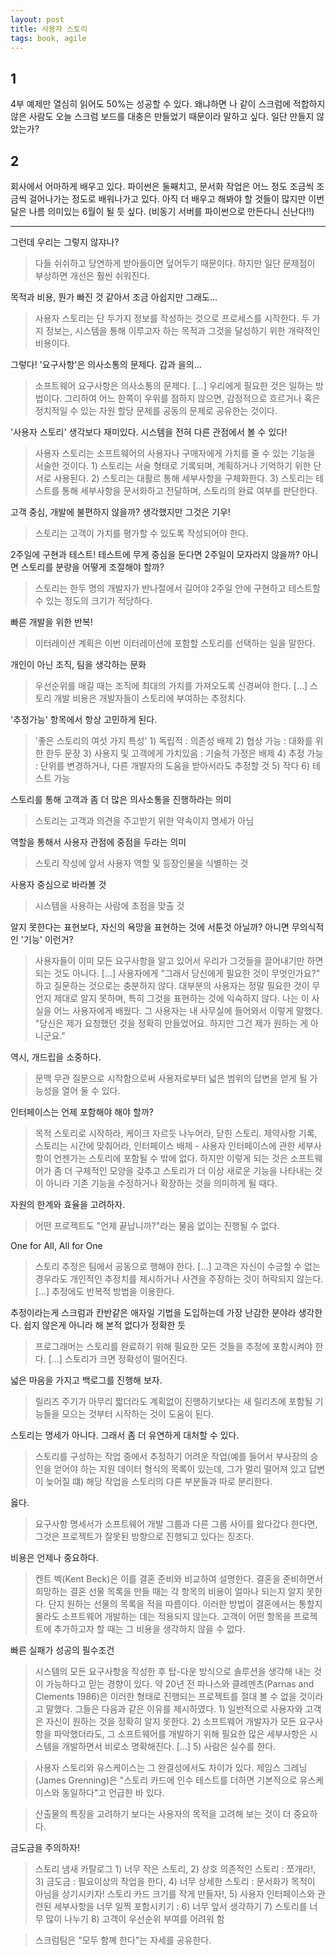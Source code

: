 ```yaml
---
layout: post
title: 사용자 스토리
tags: book, agile
---
```


## 1
4부 예제만 열심히 읽어도 50%는 성공할 수 있다. 왜냐하면 나 같이 스크럼에 적합하지 않은 사람도 오늘 스크럼 보드를 대충은 만들었기 때문이라 말하고 싶다. 일단 만들지 않았는가? 

## 2
회사에서 어마하게 배우고 있다. 파이썬은 둘째치고, 문서화 작업은 어느 정도 조금씩 조금씩 걸어나가는 정도로 배워나가고 있다. 아직 더 배우고 해봐야 할 것들이 많지만 이번달은 나름 의미있는 6월이 될 듯 싶다. (비동기 서버를 파이썬으로 만든다니 신난다!!)

---

그런데 우리는 그렇지 않쟈나?
> 다들 쉬쉬하고 당연하게 받아들이면 덮어두기 때문이다. 하지만 일단 문제점이 부상하면 개선은 훨씬 쉬워진다.

목적과 비용, 뭔가 빠진 것 같아서 조금 아쉽지만 그래도...
> 사용자 스토리는 단 두가지 정보를 작성하는 것으로 프로세스를 시작한다. 두 가지 정보는, 시스템을 통해 이루고자 하는 목적과 그것을 달성하기 위한 개략적인 비용이다.

그렇다! '요구사항'은 의사소통의 문제다. 갑과 을의...
> 소프트웨어 요구사항은 의사소통의 문제다. [...] 우리에게 필요한 것은 일하는 방법이다. 그리하여 어느 한쪽이 우위를 점하지 않으면, 감정적으로 흐르거나 혹은 정치적일 수 있는 자원 할당 문제를 공동의 문제로 공유한는 것이다.

'사용자 스토리' 생각보다 재미있다. 시스템을 전혀 다른 관점에서 볼 수 있다!
> 사용자 스토리는 소프트웨어의 사용자나 구매자에게 가치를 줄 수 있는 기능을 서술한 것이다. 1) 스토리는 서술 형태로 기록되며, 계획하거나 기억하기 위한 단서로 사용된다. 2) 스토리는 대활르 통해 세부사항을 구체화한다. 3) 스토리는 테스트를 통해 세부사항을 문서화하고 전달하며, 스토리의 완료 여부를 판단한다.

고객 중심, 개발에 불편하지 않을까? 생각했지만 그것은 기우!
> 스토리는 고객이 가치를 평가할 수 있도록 작성되어야 한다.

2주일에 구현과 테스트! 테스트에 무게 중심을 둔다면 2주일이 모자라지 않을까? 아니면 스토리를 분량을 어떻게 조절해야 할까?
> 스토리는 한두 명의 개발자가 반나절에서 길어야 2주일 안에 구현하고 테스트할 수 있는 정도의 크기가 적당하다.

빠른 개발을 위한 반복!
> 이터레이션 계획은 이번 이터레이션에 포함할 스토리를 선택하는 일을 말한다.

개인이 아닌 조직, 팀을 생각하는 문화
> 우선순위를 매길 때는 조직에 최대의 가치를 가져오도록 신경써야 한다. [...] 스토리 개발 비용은 개발자들이 스토리에 부여하는 추정치다.  


'추정가능' 항목에서 항상 고민하게 된다.
> '좋은 스토리의 여섯 가지 특성' 1) 독립적 : 의존성 배제  2) 협상 가능 : 대화를 위한 한두 문장 3) 사용지 및 고객에게 가치있음 : 기술적 가정은 배제 4) 추정 가능 : 단위를 변경하거나, 다른 개발자의 도움을 받아서라도 추정할 것 5) 작다 6) 테스트 가능

스토리를 통해 고객과 좀 더 많은 의사소통을 진행하라는 의미
> 스토리는 고객과 의견을 주고받기 위한 약속이지 명세가 아님

역할을 통해서 사용자 관점에 중점을 두라는 의미
> 스토리 작성에 앞서 사용자 역할 및 등장인물을 식별하는 것

사용자 중심으로 바라볼 것
> 시스템을 사용하는 사람에 초점을 맞출 것

알지 못한다는 표현보다, 자신의 욕망을 표현하는 것에 서툰것 아닐까? 아니면 무의식적인 '기능' 이런거?
> 사용자들이 이미 모든 요구사항을 알고 있어서 우리가 그것들을 끌어내기만 하면 되는 것도 아니다. [...] 사용자에게 "그래서 당신에게 필요한 것이 무엇인가요?" 하고 질문하는 것으로는 충분하지 않다. 대부분의 사용자는 정말 필요한 것이 무언지 제대로 알지 못하며, 특히 그것을 표현하는 것에 익숙하지 않다. 나는 이 사실을 어느 사용자에게 배웠다. 그 사용자는 내 사무실에 들어와서 이렇게 말했다. "당신은 제가 요청했던 것을 정확히 만들었어요. 하지만 그건 제가 원하는 게 아니군요."

역시, 개드립을 소중하다.
> 문맥 무관 질문으로 시작함으로써 사용자로부터 넓은 범위의 답변을 얻게 될 가능성을 열어 둘 수 있다.

인터페이스는 언제 포함해야 해야 할까?
> 목적 스토리로 시작하라, 케이크 자르듯 나누어라, 닫힌 스토리. 제약사항 기록, 스토리는 시간에 맞춰어라, 인터페이스 배제 - 사용자 인터페이스에 관한 세부사항이 언젠가는 스토리에 포함될 수 밖에 없다. 하지만 이렇게 되는 것은 소프트웨어가 좀 더 구체적인 모양을 갖추고 스토리가 더 이상 새로운 기능을 나타내는 것이 아니라 기존 기능을 수정하거나 확장하는 것을 의미하게 될 때다.


자원의 한계와 효율을 고려하자.
> 어떤 프로젝트도 "언제 끝납니까?"라는 물음 없이는 진행될 수 없다.
 
 One for All, All for One
> 스토리 추정은 팀에서 공동으로 행해야 한다. [...] 고객은 자신이 수긍할 수 없는 경우라도 개인적인 추정치를 제시하거나 사견을 주장하는 것이 허락되지 않는다. [...] 추정에도 반복적 방법을 이용한다.

추정이라는게 스크럼과 칸반같은 애자일 기법을 도입하는데 가장 난감한 분야라 생각한다. 쉽지 않은게 아니라 해 본적 없다가 정확한 듯
> 프로그래머는 스토리를 완료하기 위해 필요한 모든 것들을 추정에 포함시켜야 한다. [...] 스토리가 크면 정확성이 떨어진다.

넓은 마음을 가지고 백로그를 진행해 보자.
> 릴리즈 주기가 아무리 짧더라도 계획없이 진행하기보다는 새 릴리즈에 포함될 기능들을 모으는 것부터 시작하는 것이 도움이 된다.

스토리는 명세가 아니다. 그래서 좀 더 유연하게 대처할 수 있다.
> 스토리를 구성하는 작업 중에서 추정하기 어려운 작업(예를 들어서 부사장의 승인을 얻어야 하는 지원 데이터 형식의 목록이 있는데, 그가 멀리 떨어져 있고 답변이 늦어질 떄) 해당 작업을 스토리의 다른 부분들과 따로 분리한다.

옳다.
> 요구사항 명세서가 소프트웨어 개발 그룹과 다른 그룹 사이를 왔다갔다 한다면, 그것은 프로젝트가 잘못된 방향으로 진행되고 있다는 징조다.
 
비용은 언제나 중요하다.
> 켄트 벡(Kent Beck)은 이를 결혼 준비와 비교하여 설명한다. 결혼을 준비하면서 희망하는 결혼 선물 목록을 만들 때는 각 항목의 비용이 얼마나 되는지 알지 못한다. 단지 원하는 선물의 목록을 적을 따름이다. 이러한 방법이 결혼에서는 통할지 몰라도 소프트웨어 개발하는 데는 적용되지 않는다. 고객이 어떤 항목을 프로젝트에 추가하고자 할 때는 그 비용을 생각하지 않을 수 없다.
 
빠른 실패가 성공의 필수조건
> 시스템의 모든 요구사항을 작성한 후 탑-다운 방식으로 솔루션을 생각해 내는 것이 가능하다고 믿는 경향이 있다. 약 20년 전 파나스와 클레멘츠(Parnas and Clements 1986)은 이러한 형태로 진행되는 프로젝트를 절대 볼 수 없을 것이라고 말했다. 그들은 다음과 같은 이유를 제시하였다. 1) 일반적으로 사용자와 고객은 자신이 원하는 것을 정확히 알지 못한다. 2) 소프트웨어 개발자가 모든 요구사항을 파악했더라도, 그 소프트웨어를 개발하기 위해 필요한 많은 세부사항은 시스템을 개발하면서 비로소 명확해진다. [...] 5) 사람은 실수를 한다.


> 사용자 스토리와 유스케이스는 그 완결성에서도 차이가 있다. 제임스 그레닝(James Grenning)은 "스토리 카드에 인수 테스트를 더하면 기본적으로 유스케이스와 동일하다"고 언급한 바 있다.

> 산출물의 특징을 고려하기 보다는 사용자의 목적을 고려해 보는 것이 더 중요하다. 

금도금을 주의하자!
> 스토리 냄새 카탈로그 1) 너무 작은 스토리, 2) 상호 의존적인 스토리 : 쪼개라!, 3) 금도금 : 필요이상의 작업을 한다, 4) 너무 상세한 스토리 : 문서화가 목적이 아님을 상기시키자! 스토리 카드 크기를 작게 만들자!,  5) 사용자 인터페이스와 관련된 세부사항을 너무 일찍 포함시키기 :  6) 너무 앞서 생각하기 7) 스토리를 너무 많이 나누기 8) 고객이 우선순위 부여를 어려워 함 
 
> 스크럼팀은 "모두 함꼐 한다"는 자세를 공유한다.          